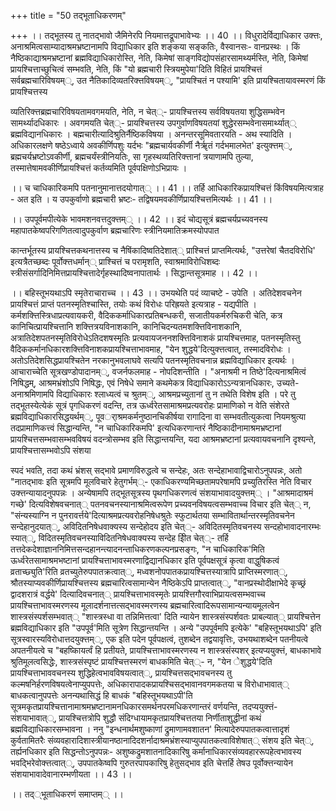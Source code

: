 +++
title = "50 तद्भूताधिकरणम्"

+++
।। तद्भूतस्य तु नातद्भावो जैमिनेरपि नियमात्तद्रूपाभावेभ्यः ।। 40 ।। विधुरादेर्विद्याधिकार उक्त्तः, अनाश्रमित्वसाम्यादाश्रमभ्रष्टानामपि विद्याधिकार इति शङ्कया सङ्कतिः, वैस्वानसः- वानप्रस्थः । किं नैष्ठिकाद्याश्रमभ्रष्टानां ब्रह्मविद्याधिकारोस्ति, नेति, किमेषां साङ्गविद्योपसंहारसामथ्यर्मस्ति, नेति, किमेषां प्रायश्चित्ताच्छुचित्वं सम्भवति, नेति, किं "यो ब्रह्मचारी स्त्रियमुपेया'दिति विहितं प्रायश्चित्तं सर्वब्रह्मचारिविषयम््, उत नैतिकादिव्यतरिक्त्तविषयम््, "प्रायश्चितं न पश्यामि' इति प्रायश्चितायावस्मरणं किं प्रायश्चित्तस्य

व्यतिरिक्त्तब्रह्मचारिविषयतामवगमयति, नेति, न चेत््- प्रायश्चित्तस्य सर्वविषयतया शुद्धिसम्भवेन सामर्थ्यादधिकारः । अवगमयति चेत््- प्रायश्चित्तस्य उपगुर्वाणविषयतयां शुद्धेरसम्भवेनासमार्थ्यात्् ब्रह्मविद्यानधिकारः । बह्मचारीत्यादिश्रुतिर्नैष्ठिकविषया । अनन्तरसूमिवतारयति - अथ स्यादिति । अधिकारलक्षणे षष्ठेऽध्वाये अवकीर्णिपशुः यर्दभः "ब्रह्मचार्यवकीर्णी नैर्ॠतं गर्दभमालभेत' इत्युक्त्तम््, ब्रह्मचर्यभ्रष्टोऽवकीर्णी, ब्रह्मचर्यंस्त्रीनियतिः, सा गृहस्थव्यतिरिक्त्तानां त्रयाणामपि तुल्या, तस्मात्तेषामवकीर्णिप्रायश्चित्तं कर्तव्यमिति पूर्वपक्षिणोऽभिप्रायः ।

।। च चाधिकारिकमपि पतनानुमानात्तदयोगात्् ।। 41 ।। तर्हि आधिकारिकप्रायश्चित्तं किंविषयमित्यत्राह - अत इति । य उपकुर्वाणो ब्रह्मचारी भ्रष्टः- तद्विषयमवकीर्णिप्रायश्चित्तमित्यर्थः ।। 41 ।।

।। उपपूर्वमपीत्येके भावमशनवत्तदुक्त्तम्् ।। 42 ।। इदं चोद्यसूत्रं ब्रह्मचर्यप्रच्यवनस्य महापातकेष्वपरिगणितत्वादुपकुर्वाण ब्रह्मचारिणः स्त्रीनियमातिक्रमस्योपपात

कान्तर्भूतस्य प्रायश्चित्तकथनात्तस्य च नैषिंकादिष्वतिदेशात्् प्राश्चित्तं प्राप्तमित्यर्थः, "उत्तरेषां चैतदविरोधि' इत्यत्रैतच्छब्दः पूर्वोक्त्तधर्मान्् प्राश्चित्तं च परामृशति, स्वाश्रमाविरोधिशब्दः स्त्रीसंसर्गादिनिमित्तप्रायश्चित्तादेर्गृहस्थादिष्वनापातार्थः । सिद्धान्तसूत्रमाह ।। 42 ।।

।। बहिस्तूभयथाऽपि स्मृतेराचाराच्च ।। 43 ।। उभयथेति पदं व्याचष्टे - उपेति । अतिदेशवचनेन प्रायश्चित्तं प्राप्तं पतनस्मृतिश्चास्ति, तयोः कथं विरोधः परिह्रयते इत्यत्राह - यद्यपीति । कर्मशक्त्तिस्त्रिधाप्रत्यवायकरी, वैदिककर्माधिकारप्रतिबन्धकरी, सजातीयकर्मरुचिकरी चेति, कत्र कानिचित्प्रायश्चित्तानि शक्त्तित्रयविनाशकानि, कानिचिदन्यतमशक्त्तिविनाशकानि, अत्रातिदेशपतनस्मृतिविरोधेऽतिदशषस्मृतिः प्रत्यवायजननशक्त्तिविनाशकं प्रायश्चित्तमाह, पतनस्मृतिस्तु वैदिककर्मानधिकारशक्त्तिविनाशकप्रायश्चित्ताभावमाह, "येन शुद्धये'दित्युक्त्तत्वात्, तस्मादविरोधः । अतोऽतिदेशसिद्धप्रायश्चितेन नरकानुभवलाघवे सत्यपि पतनस्मृतिवचनान्न ब्रह्मविद्याधिकार इत्यर्थः । आचाराच्चेति सूत्रखण्डोपादानम््, वजर्नफलमाह - नोपदिशन्तीति । "अनाश्रमी न तिष्ठे'दित्यनाश्रमित्वं निषिद्धम्, आश्रमभ्रंशोऽपि निषिद्धः, एवं निषेधे समाने कथमेकत्र विद्याधिकारोऽऽन्यत्रानधिकारः, उच्यते- अनाश्रमिणामपि विद्याधिकारः श्लाध्यत्वं च श्रुतम््, आश्रमप्रच्युतानां तु न तथेति विशेष इति । परे तु तद्भूतस्येत्येकं सूत्रं पृगधिकरणं वदन्ति, तत्र ऊर्ध्वरेतसामाश्रमप्रत्यवरोहः प्रामाणिको न वेति संशेरते ब्रह्मविद्याधिकारसिद्धयर्थम््, पूवर्ाश्रमकर्मनुष्ठानचिकीर्षया रागादिना वा सम्भवतीत्युकत्वा नियमश्रुत्या तदप्रामाणिकत्त्वं सिद्धान्यन्ति, "न चाधिकारिकमपि' इत्यधिकरणान्तरं नैष्ठिकादीनामाश्रमभ्रष्टानां प्रायश्चित्तसम्भवासम्भवविषयं वदन्त्रोसम्भव इति सिद्धान्तयन्ति, यदा आश्रमभ्रष्टानां प्रत्यवायवचनानि दृश्यन्ते, प्रायश्चित्तासम्भवोऽपि संशया

स्पदं भवति, तदा कथं भ्रंशस् सद्भावे प्रमाणविरुद्धत्वे च सन्देहः, अतः सन्देहाभावाद्विचारोऽनुपपन्नः, अतो "नातद्भावः इति सूत्रमपि मूलविचारे हेतुगर्भम््- एकाधिकरण्यमिच्छतामपरेषामपि प्रच्युतिरस्ति नेति विचार उक्त्तन्यायादनुपपन्नः । अन्येषामपि तद्भूतसूत्रस्य पृथगधिकरणत्वं संशयाभावादयुक्त्तम्् । "आश्रमादाश्रमं गच्छे' दित्यविशेषवचनात्् पतनवचनस्यानाश्रमित्वरूपेण प्रच्यवनविषयत्वसम्भवाच्च विचार इति चेत्् न, "संन्यस्याग्नि न पुनरावर्त्तये'दित्याश्रमप्रत्यवरोहनिषेधश्रुतेः स्फुटार्थतया सम्भावितार्थान्तरस्मृतिवचनेन सन्देहानुदयात््, अविदितनिषेधवाक्यस्य सन्देहोदय इति चेत््- अविदितस्मृतिवचनस्य सन्दहोभावादनारम्भः स्यात््, विदितस्मृतिवचनस्याविदितनिषेधवाक्यस्य सन्देह इिीत चेत््- तर्हि तत्तदेकदेशाज्ञाननिमित्तसन्दहानन्त्यादनन्ताधिकरणकल्पनप्रसङ्गः, "न चाधिकारिक'मिति ऊर्ध्वरेतसामाश्रमभष्टानां प्रायश्चित्ताभावस्मरणाद्विद्यानधिकार इति पूर्वपक्षसूत्रं कृत्वा वाद्धुषिकत्वं व्रताच्छ्युति'रिति व्रतच्युतेरुपपातक्रत्वात््, मध्वशनोपपातकप्रायश्चित्तस्यात्रापि प्राप्तिस्मरणात््, श्रौतस्याप्यवकीर्णिप्रायश्चित्तस्य ब्रह्मचारित्वसामान्येन नैष्ठिकेऽपि प्राप्तत्वात््, "वानप्रस्थोदीक्षाभेदे कृच्छ्रं द्वादशरात्रं वर्द्धये' दित्यादिवचनात्् प्रायश्चित्ताभावस्मृतेः प्रायश्त्तिगौरवाभिप्रायत्वसम्भवाच्च प्रायश्चित्ताभावस्मरणस्य मूलादर्शनात्तत्सद्भावस्मरणस्य ब्रह्मचारित्वादिरूपसामान्यन्यायमूलत्वेन शास्त्रसंस्पर्शसम्भवात्् "शास्त्रस्धा वा तन्निमित्तत्वा' दिति न्यायेन शास्त्रसंस्पर्शवतः प्राबल्यात्् प्रायश्चित्तेन ब्रह्मविद्याधिकार इति "उपपूर्व'मिति सूत्रेण सिद्धान्तयन्ति । अन्ये "उपपूर्वमपि इत्येके' "बहिस्तूभयथाऽपि' इति सूत्रस्वारस्यविरोधात्तदयुक्त्तम््, एक इति पदेन पूर्वपक्षत्वं, तुशब्देन तद्वयावृत्तिः, उभयथाशब्देन पतनीयत्वे अपतनीयत्वे च "बहष्किायर्त्वं हि प्रतीयते, प्रायश्चित्ताभावस्मरणस्य न शास्त्रसंस्पशर् इत्यप्ययुक्त्तं, बाधकाभावे श्रुतिमूलत्वसिद्धेः, शास्त्रसंस्पृष्टं प्रायश्चित्तस्मरणं बाधकमिति चेत््- न, "येन ेशुद्धये'दिति प्रायश्चित्ताभाववचनस्य शुद्धिहेत्वभावविषयत्वात््, प्रायश्चित्तसद्भावचनस्य तु कल्मषनिर्हरणविषयत्वेनाप्युपपत्तेः, अधिकारापादकप्रायश्चिसद्भावानवगमकतया च विरोधाभावात्् बाधकत्वानुपपत्तेः अनन्यथासिद्धं हि बाधकं "बहिस्तूभयथाऽपी'ति सूत्रमकृतप्रायश्चित्तानामाश्रमभ्रष्टानामनधिकारसमर्थनपरमधिकरणान्तरं वर्णयन्ति, तदप्ययुक्त्तं- संशयाभावात््, प्रायश्चित्तत्रोपि शुद्धौ संदिग्धायामकृतप्रायश्चित्ततया निर्णीताशुद्धीनां कथं ब्रह्मविद्याधिकारसम्भावना । ननु "इन्धनार्थमशुष्काणां द्रुमाणामवशातन' मित्यादेरुपपातकत्वात्तादृशं कुर्वतामितरैः संव्यवहारादिशास्त्रीयानष्ठानादिदशर्नादाश्रमभ्रंशस्याप्युपपातकत्वाविशेषात्् संशय इति चेत््, तर्ह्यनधिकार इति सिद्धन्तोऽनुपपन्नः- अशुष्कद्रुमशातनादिकारिषु कर्मानाधिकारसंव्यवहाररूपहेत्वभावस्य भवद्भिरेवोक्त्तत्वात््, उपपातकेष्वपि गुरुतरपापकारिषु हेतुसद्भाव इति चेत्तर्हि तेषउ पूर्वोक्त्तन्यायेन संशयाभावादेवानारम्भणीयता ।। 43 ।।

।। तद््भूताधिकरणं समाप्तम्् ।।


